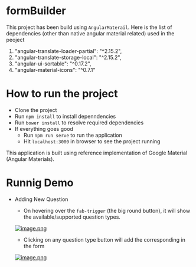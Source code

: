 # formBuilder

This project has been build using `AngularMaterail`. Here is the list of dependencies (other than native angular material related) used in the peoject
1.   "angular-translate-loader-partial": "^2.15.2",
2.   "angular-translate-storage-local": "^2.15.2",
3.   "angular-ui-sortable": "^0.17.2",
4.    "angular-material-icons": "^0.7.1"

# How to run the project
  * Clone the project
  * Run `npm install` to install depenndencies
  * Run `bower install` to resolve required dependencies
  * If everything goes good
    * Run `npm run serve` to run the application
    * Hit `localhost:3000` in browser to see the project running

This application is built using reference implementation of Google Material (Angular Materials). 

# Runnig Demo

 * Adding New Question
    * On hovering over the `fab-trigger` (the big round button), it will show the available/supported question types.
    
    [![image.png](https://s1.postimg.org/2dy0ogngu7/image.png)](https://postimg.org/image/7b6hib18mz/)
    * Clicking on any question type button will add the corresponding in the form
    
    [![image.png](https://s1.postimg.org/23cgt4bpun/image.png)](https://postimg.org/image/2z8y8kleaj/)

